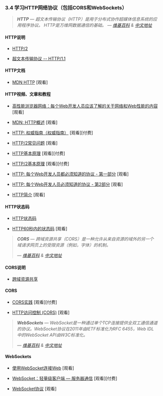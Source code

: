 <!-- 3.4 - Learn HTTP/Networks (Including CORS & WebSockets) -->
### 3.4 学习HTTP网络协议（包括CORS和WebSockets）

<!-- HTTP - The Hypertext Transfer Protocol (HTTP) is an application protocol for distributed, collaborative, hypermedia information systems. HTTP is the foundation of data communication for the World Wide Web. 
— [Wikipedia](https://en.wikipedia.org/wiki/Hypertext_Transfer_Protocol) -->
> ***HTTP** — 超文本传输协议（HTTP）是用于分布式协作超媒体信息系统的应用程序协议。 HTTP是万维网数据通信的基础。*
> *— [维基百科](https://en.wikipedia.org/wiki/Hypertext_Transfer_Protocol) & [中文地址](https://zh.wikipedia.org/wiki/%E8%B6%85%E6%96%87%E6%9C%AC%E4%BC%A0%E8%BE%93%E5%8D%8F%E8%AE%AE)*

#### HTTP说明

*   [HTTP/2](https://http2.github.io/)

*   [超文本传输协议 -- HTTP/1.1](https://tools.ietf.org/html/rfc2616)

#### HTTP文档

*   [MDN HTTP](https://developer.mozilla.org/en-US/docs/Web/HTTP) \[观看\]

#### HTTP视频、文章和教程

*   [高性能浏览器网络：每个Web开发人员应该了解的关于网络和Web性能的内容](http://chimera.labs.oreilly.com/books/1230000000545/index.html) \[观看\]

*   [MDN: HTTP概述](https://developer.mozilla.org/en-US/docs/Web/HTTP/Overview) \[观看\]

*   [HTTP: 权威指南（权威指南）](https://www.amazon.com/HTTP-Definitive-Guide-Guides/dp/1565925092/ref=cm_cr_arp_d_product_top?&_encoding=UTF8&tag=frontend-handbook-20&linkCode=ur2&linkId=11b990b79d33ddbef63712765715a9c1&camp=1789&creative=9325) \[观看\]\[付费\]

*   [HTTP/2常见问题](https://http2.github.io/faq/#what-are-the-key-differences-to-http1x) \[观看\]

*   [HTTP基本原理](http://www.pluralsight.com/courses/xhttp-fund) \[观看\]\[付费\]

*   [HTTP/2基本原理](https://app.pluralsight.com/library/courses/http2-fundamentals/table-of-contents) \[观看\]\[付费\]

*   [HTTP: 每个Web开发人员都必须知道的协议 - 第一部分](http://code.tutsplus.com/tutorials/http-the-protocol-every-web-developer-must-know-part-1--net-31177) \[观看\]

*   [HTTP: 每个Web开发人员必须知道的协议 - 第2部分](http://code.tutsplus.com/tutorials/http-the-protocol-every-web-developer-must-know-part-2--net-31155) \[观看\]

*   [HTTP简介](http://code.tutsplus.com/series/http-succinctly--net-33683) \[观看\]

#### HTTP状态码

*   [HTTP状态码](https://httpstatuses.com/)

*   [HTTP60秒内的状态码](http://webdesign.tutsplus.com/tutorials/http-status-codes-in-60-seconds--cms-24317) \[观看\]

<!-- CORS - Cross-origin resource sharing (CORS) is a mechanism that allows restricted resources (e.g., fonts) on a web page to be requested from another domain outside the domain from which the resource originated.
— [Wikipedia](https://en.wikipedia.org/wiki/Cross-origin_resource_sharing) -->
> ***CORS** — 跨域资源共享（CORS）是一种允许从来自资源的域外的另一个域请求网页上的受限资源（例如，字体）的机制。*
>
> *— [维基百科](https://en.wikipedia.org/wiki/Cross-origin_resource_sharing) & [中文地址](https://zh.wikipedia.org/wiki/%E8%B7%A8%E4%BE%86%E6%BA%90%E8%B3%87%E6%BA%90%E5%85%B1%E4%BA%AB)*

#### CORS说明

*   [跨域资源共享](https://www.w3.org/TR/cors/)

#### CORS

*   [CORS实践](https://www.amazon.com/CORS-Action-Creating-consuming-cross-origin/dp/161729182X/?&_encoding=UTF8&tag=frontend-handbook-20&linkCode=ur2&linkId=47ebd885d688a4ed69f77a1bd8273f8a&camp=1789&creative=9325) \[观看\]\[付费\]

*   [HTTP访问控制 (CORS)](https://developer.mozilla.org/en-US/docs/Web/HTTP/Access_control_CORS) \[观看\]

<!-- WebSockets - WebSocket is a protocol providing full-duplex communication channels over a single TCP connection. The WebSocket protocol was standardized by the IETF as RFC 6455 in 2011, and the WebSocket API in Web IDL is being standardized by the W3C.
— [Wikipedia](https://en.wikipedia.org/wiki/WebSocket) -->
> ***WebSockets** — WebSocket是一种通过单个TCP连接提供全双工通信通道的协议。WebSocket协议在2011年由IETF标准化为RFC 6455，Web IDL中的WebSocket API由W3C标准化。*
>
> *— [维基百科](https://en.wikipedia.org/wiki/WebSocket) & [中文地址](https://zh.wikipedia.org/wiki/WebSocket)*

#### WebSockets

*   [使用WebSocket连接Web](https://code.tutsplus.com/courses/connect-the-web-with-websockets) \[观看\]

*   [WebSocket：轻量级客户端 — 服务器通信](https://www.amazon.com/WebSocket-Client-Server-Communications-Andrew-Lombardi/dp/1449369278/?&_encoding=UTF8&tag=frontend-handbook-20&linkCode=ur2&linkId=dd39395cf3d2ab4fc7c820d7c19db39a&camp=1789&creative=9325) \[观看\]\[付费\]

*   [WebSocket协议](https://tools.ietf.org/html/rfc6455) \[观看\]

